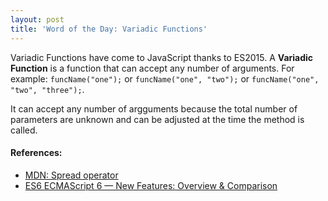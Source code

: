 ```yaml
---
layout: post
title: 'Word of the Day: Variadic Functions'
---
```


Variadic Functions have come to JavaScript thanks to ES2015. A **Variadic Function** is a function that can accept any number of arguments. For example: `funcName("one");` or `funcName("one", "two");` or `funcName("one", "two", "three");`.  

It can accept any number of argguments because the total number of parameters are unknown and can be adjusted at the time the method is called.

#### References:
- [MDN: Spread operator](https://developer.mozilla.org/en-US/docs/Web/JavaScript/Reference/Operators/Spread_operator)
- [ES6 ECMAScript 6 — New Features: Overview & Comparison](http://es6-features.org/#RestParameter)
